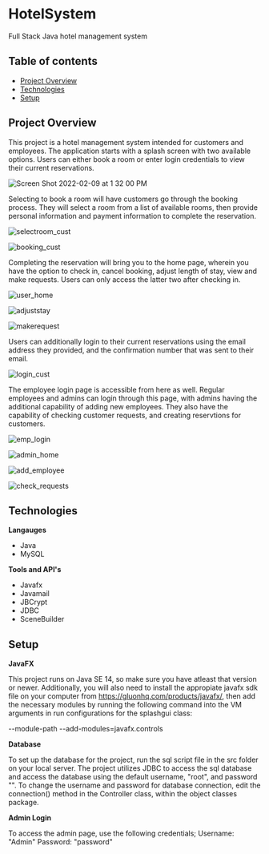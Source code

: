 # HotelSystem
Full Stack Java hotel management system

## Table of contents
* [Project Overview](#project-overview)
* [Technologies](#technologies)
* [Setup](#setup)

## Project Overview
This project is a hotel management system intended for customers and employees. The application starts with a splash screen with two available options. Users can either book a room or enter login credentials to view their current reservations.

![Screen Shot 2022-02-09 at 1 32 00 PM](https://user-images.githubusercontent.com/98786865/153276539-e8e22187-f50a-4cc3-a550-a1539293b8f2.png)

Selecting to book a room will have customers go through the booking process. They will select a room from a list of available rooms, then provide personal information and payment information to complete the reservation.

![selectroom_cust](https://user-images.githubusercontent.com/98786865/153285888-9dd5474e-12be-4aa5-b8f5-cf6b2cff5024.png)

![booking_cust](https://user-images.githubusercontent.com/98786865/153286239-f3818b44-97ea-4ff3-8faf-77ea01c8dbd8.png)

Completing the reservation will bring you to the home page, wherein you have the option to check in, cancel booking, adjust length of stay, view and make requests. Users can only access the latter two after checking in. 

![user_home](https://user-images.githubusercontent.com/98786865/153286668-21e9fffc-a803-4d60-abee-f4433d3177d1.png)

![adjuststay](https://user-images.githubusercontent.com/98786865/153286891-aff53de8-ca10-400a-989a-85a37868b758.png)

![makerequest](https://user-images.githubusercontent.com/98786865/153286921-6954fa78-cb29-453b-8eba-b7fd2302fbe0.png)

Users can additionally login to their current reservations using the email address they provided, and the confirmation number that was sent to their email.

![login_cust](https://user-images.githubusercontent.com/98786865/153287112-1dc4b3ee-cd56-4cf5-9533-3b1844d40b0b.png)

The employee login page is accessible from here as well. Regular employees and admins can login through this page, with admins having the additional capability of adding new employees. They also have the capability of checking customer requests, and creating reservtions for customers.

![emp_login](https://user-images.githubusercontent.com/98786865/153287616-88b5defa-596e-4775-989e-2affbf33ec62.png)

![admin_home](https://user-images.githubusercontent.com/98786865/153287952-7ad85a64-4336-477f-add9-927701583d9c.png)

![add_employee](https://user-images.githubusercontent.com/98786865/153288018-6eca1450-1b33-4402-a56d-791fce8d8bf4.png)

![check_requests](https://user-images.githubusercontent.com/98786865/153288076-9d096c1a-5a90-4cbf-9591-455428a4c1c2.png)



## Technologies
**Langauges**
* Java
* MySQL

**Tools and API's**
* Javafx
* Javamail
* JBCrypt
* JDBC
* SceneBuilder

## Setup

**JavaFX**

This project runs on Java SE 14, so make sure you have atleast that version or newer. Additionally, you will also need to install the appropiate javafx sdk file on your computer from https://gluonhq.com/products/javafx/, then add the necessary modules by running the following command into the VM arguments in run configurations for the splashgui class:

  --module-path <path of sdk lib folder> --add-modules=javafx.controls

**Database**
 
To set up the database for the project, run the sql script file in the src folder on your local server. The project utilizes JDBC to access the sql database and access the database using the default username, "root", and password "". To change the username and password for database connection, edit the connection() method in the Controller class, within the object classes package. 
  
**Admin Login**

To access the admin page, use the following credentials;
Username: "Admin"
Password: "password"
